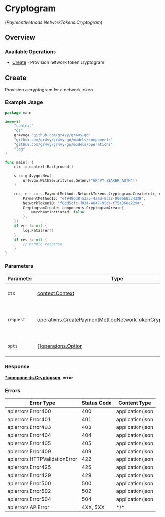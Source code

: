 # Cryptogram
(*PaymentMethods.NetworkTokens.Cryptogram*)

## Overview

### Available Operations

* [Create](#create) - Provision network token cryptogram

## Create

Provision a cryptogram for a network token.

### Example Usage

```go
package main

import(
	"context"
	"os"
	gr4vygo "github.com/gr4vy/gr4vy-go"
	"github.com/gr4vy/gr4vy-go/models/components"
	"github.com/gr4vy/gr4vy-go/models/operations"
	"log"
)

func main() {
    ctx := context.Background()

    s := gr4vygo.New(
        gr4vygo.WithSecurity(os.Getenv("GR4VY_BEARER_AUTH")),
    )

    res, err := s.PaymentMethods.NetworkTokens.Cryptogram.Create(ctx, operations.CreatePaymentMethodNetworkTokenCryptogramRequest{
        PaymentMethodID: "ef9496d8-53a5-4aad-8ca2-00eb68334389",
        NetworkTokenID: "f8dd5cfc-7834-4847-95dc-f75a360e2298",
        CryptogramCreate: components.CryptogramCreate{
            MerchantInitiated: false,
        },
    })
    if err != nil {
        log.Fatal(err)
    }
    if res != nil {
        // handle response
    }
}
```

### Parameters

| Parameter                                                                                                                                  | Type                                                                                                                                       | Required                                                                                                                                   | Description                                                                                                                                |
| ------------------------------------------------------------------------------------------------------------------------------------------ | ------------------------------------------------------------------------------------------------------------------------------------------ | ------------------------------------------------------------------------------------------------------------------------------------------ | ------------------------------------------------------------------------------------------------------------------------------------------ |
| `ctx`                                                                                                                                      | [context.Context](https://pkg.go.dev/context#Context)                                                                                      | :heavy_check_mark:                                                                                                                         | The context to use for the request.                                                                                                        |
| `request`                                                                                                                                  | [operations.CreatePaymentMethodNetworkTokenCryptogramRequest](../../models/operations/createpaymentmethodnetworktokencryptogramrequest.md) | :heavy_check_mark:                                                                                                                         | The request object to use for the request.                                                                                                 |
| `opts`                                                                                                                                     | [][operations.Option](../../models/operations/option.md)                                                                                   | :heavy_minus_sign:                                                                                                                         | The options for this request.                                                                                                              |

### Response

**[*components.Cryptogram](../../models/components/cryptogram.md), error**

### Errors

| Error Type                    | Status Code                   | Content Type                  |
| ----------------------------- | ----------------------------- | ----------------------------- |
| apierrors.Error400            | 400                           | application/json              |
| apierrors.Error401            | 401                           | application/json              |
| apierrors.Error403            | 403                           | application/json              |
| apierrors.Error404            | 404                           | application/json              |
| apierrors.Error405            | 405                           | application/json              |
| apierrors.Error409            | 409                           | application/json              |
| apierrors.HTTPValidationError | 422                           | application/json              |
| apierrors.Error425            | 425                           | application/json              |
| apierrors.Error429            | 429                           | application/json              |
| apierrors.Error500            | 500                           | application/json              |
| apierrors.Error502            | 502                           | application/json              |
| apierrors.Error504            | 504                           | application/json              |
| apierrors.APIError            | 4XX, 5XX                      | \*/\*                         |